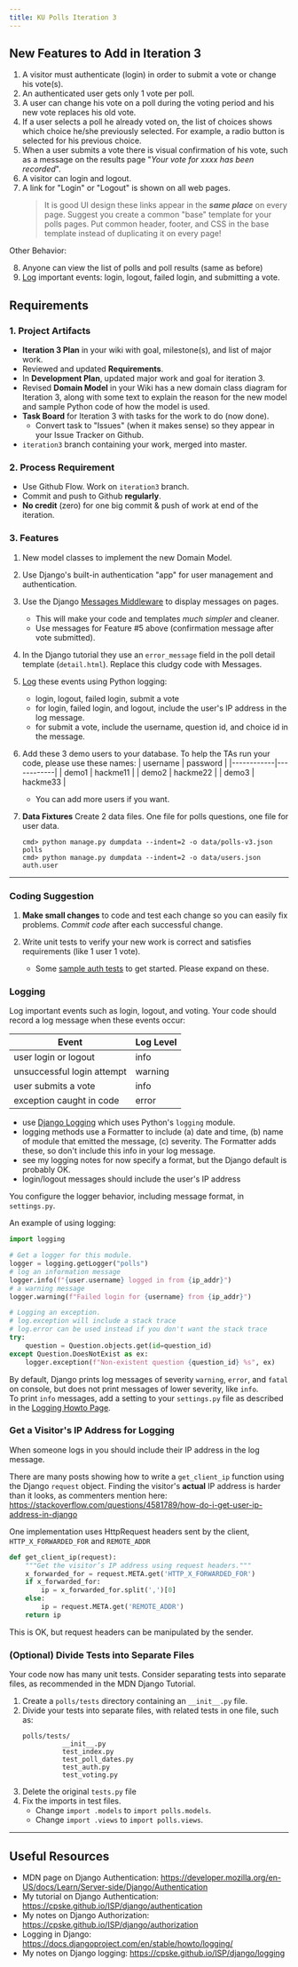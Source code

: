 ```yaml
---
title: KU Polls Iteration 3
---
```


## New Features to Add in Iteration 3

1. A visitor must authenticate (login) in order to submit a vote or change his vote(s).
2. An authenticated user gets only 1 vote per poll.
3. A user can change his vote on a poll during the voting period and his new vote replaces his old vote. 
4. If a user selects a poll he already voted on, the list of choices shows which choice he/she previously selected. For example, a radio button is selected for his previous choice.
5. When a user submits a vote there is visual confirmation of his vote, such as a message on the results page "*Your vote for xxxx has been recorded*".
6. A visitor can login and logout.
7. A link for "Login" or "Logout" is shown on all web pages.  
   > It is good UI design these links appear in the ***same place*** on every page.
   > Suggest you create a common "base" template for your polls pages. Put common header, footer, and CSS in the base template instead of duplicating it on every page!

Other Behavior:

8. Anyone can view the list of polls and poll results (same as before)
9. [Log](#logging) important events: login, logout, failed login, and submitting a vote.

## Requirements

### 1. Project Artifacts

- **Iteration 3 Plan** in your wiki with goal, milestone(s), and list of major work.
- Reviewed and updated **Requirements**. 
- In **Development Plan**, updated major work and goal for iteration 3.
- Revised **Domain Model** in your Wiki has a new domain class diagram for Iteration 3, along with some text to explain the reason for the new model and sample Python code of how the model is used.
- **Task Board** for Iteration 3 with tasks for the work to do (now done).
  - Convert task to "Issues" (when it makes sense) so they appear in your Issue Tracker on Github.
- `iteration3` branch containing your work, merged into master.

### 2. Process Requirement

- Use Github Flow. Work on `iteration3` branch.
- Commit and push to Github **regularly**.
- **No credit** (zero) for one big commit & push of work at end of the iteration.

### 3. Features

1. New model classes to implement the new Domain Model.

2. Use Django's built-in authentication "app" for user management and authentication.

3. Use the Django [Messages Middleware](../../django/messages-framework) to display messages on pages.
   - This will make your code and templates *much simpler* and cleaner.
   - Use messages for Feature #5 above (confirmation message after vote submitted).

4. In the Django tutorial they use an `error_message` field in the poll detail template (`detail.html`).  Replace this cludgy code with Messages.

5. [Log](#logging) these events using Python logging: 
   - login, logout, failed login, submit a vote
   - for login, failed login, and logout, include the user's IP address in the log message.
   - for submit a vote, include the username, question id, and choice id in the message.

6. Add these 3 demo users to your database.  To help the TAs run your code, please use these names:
   | username   | password   |
   |------------|------------|
   | demo1      | hackme11   |
   | demo2      | hackme22   |
   | demo3      | hackme33   |
   - You can add more users if you want.

7. **Data Fixtures** Create 2 data files. One file for polls questions, one file for user data. 
   ```
   cmd> python manage.py dumpdata --indent=2 -o data/polls-v3.json polls 
   cmd> python manage.py dumpdata --indent=2 -o data/users.json auth.user
   ```

---

### Coding Suggestion

1. **Make small changes** to code and test each change so you can easily fix problems.  *Commit code* after each successful change.

2. Write unit tests to verify your new work is correct and satisfies requirements (like 1 user 1 vote). 
   - Some [sample auth tests](./test_auth_user.py) to get started. Please expand on these.


### Logging

Log important events such as login, logout, and voting.  Your code should record a log message when these events occur:

| Event                      | Log Level |
|----------------------------|-----------|
| user login or logout       | info      |
| unsuccessful login attempt | warning   |
| user submits a vote        | info      |
| exception caught in code   | error     |

- use [Django Logging][django-logging] which uses Python's `logging` module.
- logging methods use a Formatter to include (a) date and time, (b) name of module that emitted the message, (c) severity. The Formatter adds these, so don't include this info in your log message.
- see my logging notes for now specify a format, but the Django default is probably OK.
- login/logout messages should include the user's IP address 

You configure the logger behavior, including message format, in `settings.py`.

An example of using logging:

```python
import logging

# Get a logger for this module.
logger = logging.getLogger("polls")
# log an information message
logger.info(f"{user.username} logged in from {ip_addr}")
# a warning message
logger.warning(f"Failed login for {username} from {ip_addr}")

# Logging an exception.
# log.exception will include a stack trace
# log.error can be used instead if you don't want the stack trace
try:
    question = Question.objects.get(id=question_id)
except Question.DoesNotExist as ex:
    logger.exception(f"Non-existent question {question_id} %s", ex)
```

By default, Django prints log messages of severity `warning`, `error`, and `fatal` on console,
but does not print messages of lower severity, like `info`.  
To print `info` messages, add a setting to your `settings.py` file as described in the [Logging Howto Page][django-logging].


### Get a Visitor's IP Address for Logging

When someone logs in you should include their IP address in the log message.

There are many posts showing how to write a `get_client_ip` 
function using the Django `request` object.
Finding the visitor's **actual** IP address is harder than it looks,
as commenters mention here:
<https://stackoverflow.com/questions/4581789/how-do-i-get-user-ip-address-in-django>

One implementation uses HttpRequest headers sent by the client, 
`HTTP_X_FORWARDED_FOR` and `REMOTE_ADDR`

```python
def get_client_ip(request):
    """Get the visitor’s IP address using request headers."""
    x_forwarded_for = request.META.get('HTTP_X_FORWARDED_FOR')
    if x_forwarded_for:
        ip = x_forwarded_for.split(',')[0]
    else:
        ip = request.META.get('REMOTE_ADDR')
    return ip
```
This is OK, but request headers can be manipulated by the sender.

### (Optional) Divide Tests into Separate Files

Your code now has many unit tests. Consider separating tests
into separate files, as recommended in the MDN Django Tutorial.

1. Create a `polls/tests` directory containing an `__init__.py` file.
2. Divide your tests into separate files, with related tests in one file, such as:
   ```
   polls/tests/
             __init__.py
             test_index.py
             test_poll_dates.py
             test_auth.py
             test_voting.py
    ```
3. Delete the original `tests.py` file
4. Fix the imports in test files.    
   - Change `import .models` to `import polls.models`.
   - Change `import .views` to `import polls.views`.

---

## Useful Resources

- MDN page on Django Authentication: <https://developer.mozilla.org/en-US/docs/Learn/Server-side/Django/Authentication>
- My tutorial on Django Authentication: <https://cpske.github.io/ISP/django/authentication>
- My notes on Django Authorization: <https://cpske.github.io/ISP/django/authorization>
- Logging in Django: <https://docs.djangoproject.com/en/stable/howto/logging/>
- My notes on Django logging: <https://cpske.github.io/ISP/django/logging>

[django-logging]: https://docs.djangoproject.com/en/stable/howto/logging/

